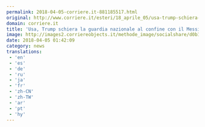 ```yaml
---
permalink: 2018-04-05-corriere.it-881185517.html
original: http://www.corriere.it/esteri/18_aprile_05/usa-trump-schiera-guardia-nazionale-confine-il-messico-fb959fa4-3867-11e8-8e5f-085098492e12.shtml
domain: corriere.it
title: 'Usa, Trump schiera la guardia nazionale al confine con il Messico'
image: http://images2.corriereobjects.it/methode_image/socialshare/d0b155a2-3868-11e8-8e5f-085098492e12.jpg
date: 2018-04-05 01:42:09
category: news
translations: 
 - 'en'
 - 'es'
 - 'de'
 - 'ru'
 - 'ja'
 - 'fr'
 - 'zh-CN'
 - 'zh-TW'
 - 'ar'
 - 'pt'
 - 'hy'
---
```


